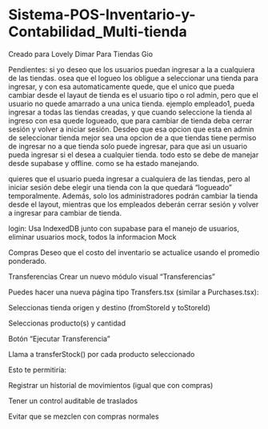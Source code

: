 # Sistema-POS-Inventario-y-Contabilidad_Multi-tienda
Creado para Lovely Dimar
Para Tiendas Gio

Pendientes:
si yo deseo que los usuarios puedan ingresar a la a cualquiera de las tiendas. osea que el logueo los obligue a seleccionar una tienda para ingresar, y con esa automaticamente quede, que el unico que pueda cambiar desde el layaut de tienda es el usuario tipo o rol admin, pero que el usuario no quede amarrado a una unica tienda. ejemplo empleado1, pueda ingresar a todas las tiendas creadas, y que cuando seleccione la tienda al ingreso con esa quede logueado, que para cambiar de tienda deba cerrar sesión y volver a iniciar sesión. Desdeo que esa opcion que esta en admin de seleccionar tienda mejor sea una opcion de a que tiendas tiene permiso de ingresar no a que tienda solo puede ingresar, para que asi un usuario pueda ingresar si el desea a cualquier tienda. todo esto se debe de manejar desde supabase y offline. como se ha estado manejando.

quieres que el usuario pueda ingresar a cualquiera de las tiendas, pero al iniciar sesión debe elegir una tienda con la que quedará “logueado” temporalmente. Además, solo los administradores podrán cambiar la tienda desde el layout, mientras que los empleados deberán cerrar sesión y volver a ingresar para cambiar de tienda.


login:
  Usa IndexedDB junto con supabase para el manejo de usuarios, eliminar usuarios mock, todos la informacion Mock

Compras
  Deseo que el costo del inventario se actualice usando el promedio ponderado.

Transferencias
  Crear un nuevo módulo visual “Transferencias”

Puedes hacer una nueva página tipo Transfers.tsx (similar a Purchases.tsx):

Seleccionas tienda origen y destino (fromStoreId y toStoreId)

Seleccionas producto(s) y cantidad

Botón “Ejecutar Transferencia”

Llama a transferStock() por cada producto seleccionado

Esto te permitiría:

Registrar un historial de movimientos (igual que con compras)

Tener un control auditable de traslados

Evitar que se mezclen con compras normales